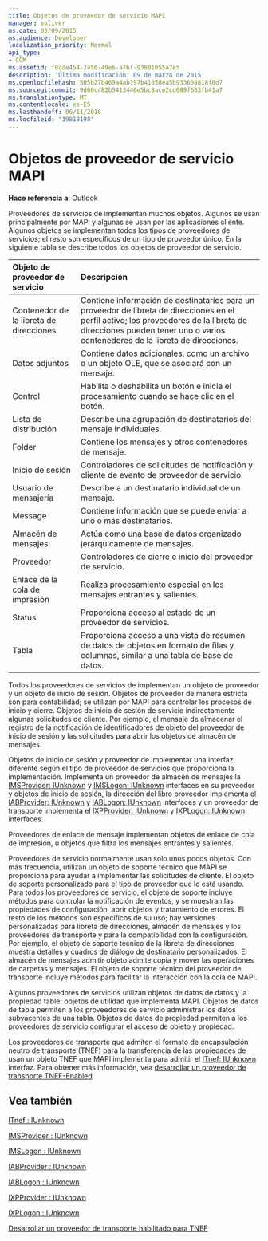 ```yaml
---
title: Objetos de proveedor de servicio MAPI
manager: soliver
ms.date: 03/09/2015
ms.audience: Developer
localization_priority: Normal
api_type:
- COM
ms.assetid: f8ade454-2450-49e6-a76f-93801055a7e5
description: 'Última modificación: 09 de marzo de 2015'
ms.openlocfilehash: 505b27b469a4ab197b41058ea5b933608818f0d7
ms.sourcegitcommit: 9d60cd82b5413446e5bc8ace2cd689f683fb41a7
ms.translationtype: MT
ms.contentlocale: es-ES
ms.lasthandoff: 06/11/2018
ms.locfileid: "19818198"
---
```

# <a name="mapi-service-provider-objects"></a>Objetos de proveedor de servicio MAPI

  
  
**Hace referencia a**: Outlook 
  
Proveedores de servicios de implementan muchos objetos. Algunos se usan principalmente por MAPI y algunas se usan por las aplicaciones cliente. Algunos objetos se implementan todos los tipos de proveedores de servicios; el resto son específicos de un tipo de proveedor único. En la siguiente tabla se describe todos los objetos de proveedor de servicio.
  
|**Objeto de proveedor de servicio**|**Descripción**|
|:-----|:-----|
|Contenedor de la libreta de direcciones  <br/> |Contiene información de destinatarios para un proveedor de libreta de direcciones en el perfil activo; los proveedores de la libreta de direcciones pueden tener uno o varios contenedores de la libreta de direcciones.  <br/> |
|Datos adjuntos  <br/> |Contiene datos adicionales, como un archivo o un objeto OLE, que se asociará con un mensaje.  <br/> |
|Control  <br/> |Habilita o deshabilita un botón e inicia el procesamiento cuando se hace clic en el botón.  <br/> |
|Lista de distribución  <br/> |Describe una agrupación de destinatarios del mensaje individuales.  <br/> |
|Folder  <br/> |Contiene los mensajes y otros contenedores de mensaje.  <br/> |
|Inicio de sesión  <br/> |Controladores de solicitudes de notificación y cliente de evento de proveedor de servicio.  <br/> |
|Usuario de mensajería  <br/> |Describe a un destinatario individual de un mensaje.  <br/> |
|Message  <br/> |Contiene información que se puede enviar a uno o más destinatarios.  <br/> |
|Almacén de mensajes  <br/> |Actúa como una base de datos organizado jerárquicamente de mensajes.  <br/> |
|Proveedor  <br/> |Controladores de cierre e inicio del proveedor de servicio.  <br/> |
|Enlace de la cola de impresión  <br/> |Realiza procesamiento especial en los mensajes entrantes y salientes.  <br/> |
|Status  <br/> |Proporciona acceso al estado de un proveedor de servicios.  <br/> |
|Tabla  <br/> |Proporciona acceso a una vista de resumen de datos de objetos en formato de filas y columnas, similar a una tabla de base de datos.  <br/> |
   
Todos los proveedores de servicios de implementan un objeto de proveedor y un objeto de inicio de sesión. Objetos de proveedor de manera estricta son para contabilidad; se utilizan por MAPI para controlar los procesos de inicio y cierre. Objetos de inicio de sesión de servicio indirectamente algunas solicitudes de cliente. Por ejemplo, el mensaje de almacenar el registro de la notificación de identificadores de objeto del proveedor de inicio de sesión y las solicitudes para abrir los objetos de almacén de mensajes. 
  
Objetos de inicio de sesión y proveedor de implementar una interfaz diferente según el tipo de proveedor de servicios que proporciona la implementación. Implementa un proveedor de almacén de mensajes la [IMSProvider: IUnknown](imsprovideriunknown.md) y [IMSLogon: IUnknown](imslogoniunknown.md) interfaces en su proveedor y objetos de inicio de sesión, la dirección del libro proveedor implementa el [IABProvider: IUnknown](iabprovideriunknown.md) y [IABLogon: IUnknown](iablogoniunknown.md) interfaces y un proveedor de transporte implementa el [IXPProvider: IUnknown](ixpprovideriunknown.md) y [IXPLogon: IUnknown](ixplogoniunknown.md) interfaces. 
  
Proveedores de enlace de mensaje implementan objetos de enlace de cola de impresión, u objetos que filtra los mensajes entrantes y salientes.
  
Proveedores de servicio normalmente usan solo unos pocos objetos. Con más frecuencia, utilizan un objeto de soporte técnico que MAPI se proporciona para ayudar a implementar las solicitudes de cliente. El objeto de soporte personalizado para el tipo de proveedor que lo está usando. Para todos los proveedores de servicio, el objeto de soporte incluye métodos para controlar la notificación de eventos, y se muestran las propiedades de configuración, abrir objetos y tratamiento de errores. El resto de los métodos son específicos de su uso; hay versiones personalizadas para libreta de direcciones, almacén de mensajes y los proveedores de transporte y para la compatibilidad con la configuración. Por ejemplo, el objeto de soporte técnico de la libreta de direcciones muestra detalles y cuadros de diálogo de destinatario personalizados. El almacén de mensajes admitir objeto admite copia y mover las operaciones de carpetas y mensajes. El objeto de soporte técnico del proveedor de transporte incluye métodos para facilitar la interacción con la cola de MAPI. 
  
Algunos proveedores de servicios utilizan objetos de datos de datos y la propiedad table: objetos de utilidad que implementa MAPI. Objetos de datos de tabla permiten a los proveedores de servicio administrar los datos subyacentes de una tabla. Objetos de datos de propiedad permiten a los proveedores de servicio configurar el acceso de objeto y propiedad. 
  
Los proveedores de transporte que admiten el formato de encapsulación neutro de transporte (TNEF) para la transferencia de las propiedades de usan un objeto TNEF que MAPI implementa para admitir el [ITnef: IUnknown](itnefiunknown.md) interfaz. Para obtener más información, vea [desarrollar un proveedor de transporte TNEF-Enabled](developing-a-tnef-enabled-transport-provider.md). 
  
## <a name="see-also"></a>Vea también



[ITnef : IUnknown](itnefiunknown.md)
  
[IMSProvider : IUnknown](imsprovideriunknown.md)
  
[IMSLogon : IUnknown](imslogoniunknown.md)
  
[IABProvider : IUnknown](iabprovideriunknown.md)
  
[IABLogon : IUnknown](iablogoniunknown.md)
  
[IXPProvider : IUnknown](ixpprovideriunknown.md)
  
[IXPLogon : IUnknown](ixplogoniunknown.md)


[Desarrollar un proveedor de transporte habilitado para TNEF](developing-a-tnef-enabled-transport-provider.md)

